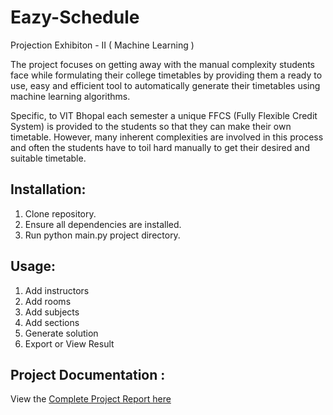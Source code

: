 # Eazy-Schedule
Projection Exhibiton - II ( Machine Learning )

The project focuses on getting away with the manual complexity students face while formulating their college timetables by providing them a ready to use, easy and efficient tool to automatically generate their timetables using machine learning algorithms.

Specific, to VIT Bhopal each semester a unique FFCS (Fully Flexible Credit System) is provided to the students so that they can make their own timetable. However, many inherent complexities are involved in this process and often the students have to toil hard manually to get their desired and suitable timetable.

## Installation:
1. Clone repository.
2. Ensure all dependencies are installed.
3. Run python main.py project directory.

## Usage:
1. Add instructors
2. Add rooms
3. Add subjects
4. Add sections
5. Generate solution
6. Export or View Result

## Project Documentation :
View the [Complete Project Report here](https://drive.google.com/file/d/1z8FiJYItEjplZgwuQPzrOL5BE9lVkIdm/view?usp=sharing)
